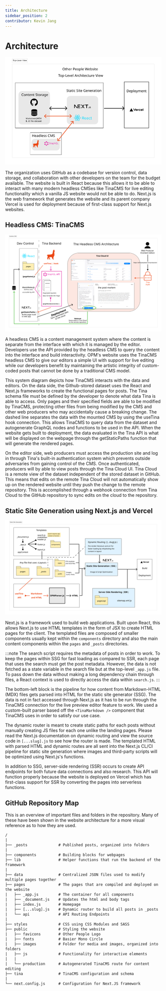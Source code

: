 ```yaml
---
title: Architecture
sidebar_position: 2
contributor: Kevin Jang
---
```

# Architecture

![A top-level view of the website's architecture and most important dependencies.](./top-level-architecture.png)

The organization uses GitHub as a codebase for version control, data storage, and collaboration with other developers on the team for the budget available. The website is built in React because this allows it to be able to interact with many modern headless CMSes like TinaCMS for live editing functionality which a vanilla JS website would not be able to do. Next.js is the web framework that generates the website and its parent company Vercel is used for deployment because of first-class support for Next.js websites. 


## Headless CMS: TinaCMS

![System Diagram of the TinaCMS Headless CMS](./headless-cms-architecture.png)

A headless CMS is a content management system where the content is separate from the interface with which it is managed by the editor. Developers use the API provided by the headless CMS to query the content into the interface and build interactivity. OPM's website uses the TinaCMS headless CMS to give our editors a simple UI with support for live editing while our developers benefit by maintaining the artistic integrity of custom-coded posts that cannot be done by a traditional CMS model. 

This system diagram depicts how TinaCMS interacts with the data and editors. On the data side, the Github-stored dataset uses the React and Next.js frameworks to create the functional pages for posts. The Tina schema file must be defined by the developer to denote what data Tina is able to access. Only pages and their specified fields are able to be modified by TinaCMS, protecting other files from being modified by the CMS and other web producers who may accidentally cause a breaking change. The dashed line separates the data with the mounted CMS by using the useTina hook connection. This allows TinaCMS to query data from the dataset and autogenerate GraphQL nodes and functions to be used in the API. When the website gets built to deployment, the data evaluated in the Tina API is what will be displayed on the webpage through the getStaticPaths function that will generate the rendered pages.

On the editor side, web producers must access the production site and log in through Tina's built-in authentication system which prevents outside adversaries from gaining control of the CMS. Once authenticated, producers will by able to view posts through the Tina Cloud UI. Tina Cloud is a remote view of the dataset independent of the stored dataset in GitHub. This means that edits on the remote Tina Cloud will not automatically show up on the rendered website until they push the change to the remote repository. This is accomplished through a webhook connection from Tina Cloud to the GitHub repository to sync edits on the cloud to the repository.

## Static Site Generation using Next.js and Vercel

![System Diagram of templating, static site generator, and server side rendering.](./ssg-architecture.png)

Next.js is a framework used to build web applications. Built upon React, this allows Next.js to use HTML templates in the form of JSX to create HTML pages for the client. The templated files are composed of smaller components usually kept within the `components` directory and also the main content components within the `pages` and `_posts` directories. 

:::note
The search script requires the metadata of posts in order to work. To keep the pages within SSG for fast loading as compared to SSR, each page that uses the search must get the post metadata. However, the data is not fetched as a state variable in the search file but at the top-level `_app.js` file. To pass down the data without making a long dependency chain through files, a React context is used to directly access the data within `search.js`.
:::

The bottom-left block is the pipeline for how content from Markdown-HTML (MDX) files gets parsed into HTML for the static site generator (SSG). The data is not in fact accessed through Next.js as it has to be run through the TinaCMS connection for the live preview editor feature to work. We used a custom-built parser based off the `<TinaMarkdown />` component that TinaCMS uses in order to satisfy our use case. 

The dynamic router is meant to create static paths for each posts without manually creating JS files for each one unlike the landing pages. Please read the Next.js documentation on dynamic routing and view the source code in `[...slug].js` to see how the router is made. The templated HTML with parsed HTML and dynamic routes are all sent into the Next.js CL/CI pipeline for static site generation where images and third-party scripts will be optimized using Next.js's functions. 

In addition to SSG, server-side rendering (SSR) occurs to create API endpoints for both future data connections and also research. This API will function properly because the website is deployed on Vercel which has first-class support for SSR by converting the pages into serverless functions.

## GitHub Repository Map

This is an overview of important files and folders in the repository. Many of these have been shown in the website architecture for a more visual reference as to how they are used.

```
/
| 
├── _posts              # Published posts, organized into folders
|
├── components          # Building blocks for webpages
├── lib                 # Helper functions that run the backend of the framework
|
├── data                # Centralized JSON files used to modify multiple pages together
├── pages               # The pages that are compiled and deployed on the website
|   ├── _app.js         # The container for all components
|   ├── _document.js    # Updates the html and body tags
|   ├── index.js        # Homepage
|   ├── [...slug].js    # Dynamic router to build all posts in _posts
|   └── api             # API Routing Endpoints
|
├── styles              # CSS using CSS Modules and SASS
├── public              # Styling the website
|   ├── favicons        # Other People Logo
|   ├── fonts           # Basier Mono Circle
|   ├── images          # Folder for media and images, organized into folders
|   ├── js              # Functionality for interactive elements
|   |
|   └── production      # Autogenerated TinaCMS route for content editing 
├── tina                # TinaCMS configuration and schema
|
└── next.config.js      # Configuration for Next.JS framework
```